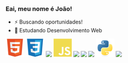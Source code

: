 ### Eai, meu nome é João!
- ⚡ Buscando oportunidades!
- 🌱 Estudando Desenvolvimento Web

<div>
  <img src="https://raw.githubusercontent.com/devicons/devicon/master/icons/html5/html5-original.svg" width="50px">
  <img src="https://raw.githubusercontent.com/devicons/devicon/master/icons/css3/css3-original.svg" width="50px">
  <img src="https://raw.githubusercontent.com/jmnote/z-icons/master/svg/bootstrap.svg" width="50px">
  <img src="https://raw.githubusercontent.com/devicons/devicon/master/icons/javascript/javascript-plain.svg" width="50px">
  <img src="https://cdn.jsdelivr.net/gh/devicons/devicon/icons/react/react-original.svg" width="50px" />
  <img src="https://cdn.jsdelivr.net/gh/devicons/devicon/icons/tailwindcss/tailwindcss-plain.svg" width="50px" />
  <img src="https://cdn.jsdelivr.net/gh/devicons/devicon/icons/mysql/mysql-original.svg" width="50px" />
  <img src="https://raw.githubusercontent.com/devicons/devicon/master/icons/python/python-original.svg" width="50px">
  <img src="https://raw.githubusercontent.com/jmnote/z-icons/master/svg/git.svg" width="50px">

          
          

</div>

